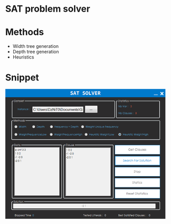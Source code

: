 # SAT problem solver

# Methods
  - Width tree generation
  - Depth tree generation
  - Heuristics
# Snippet
![Alt text](Snippet.PNG)
